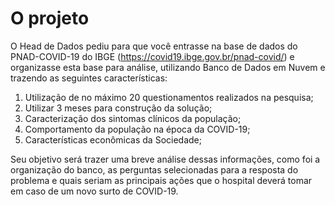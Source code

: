 # O projeto
O Head de Dados pediu para que você entrasse na base de dados do PNAD-COVID-19 do IBGE (https://covid19.ibge.gov.br/pnad-covid/) e organizasse esta base para análise, utilizando Banco de Dados em Nuvem e trazendo as seguintes características:

1. Utilização de no máximo 20 questionamentos realizados na pesquisa;
2. Utilizar 3 meses para construção da solução;
3. Caracterização dos sintomas clínicos da população;
4. Comportamento da população na época da COVID-19;
5. Características econômicas da Sociedade;

Seu objetivo será trazer uma breve análise dessas informações, como foi a organização do banco, as perguntas selecionadas para a resposta do problema e quais seriam as principais ações que o hospital deverá tomar em caso de um novo surto de COVID-19.

